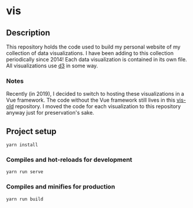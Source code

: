 # vis

## Description
This repository holds the code used to build my personal website of my collection of data visualizations. I have been adding to this collection periodically since 2014! Each data visualization is contained in its own file. All visualizations use [d3](https://github.com/d3/d3) in some way.

### Notes
Recently (in 2019), I decided to switch to hosting these visualizations in a Vue framework. The code without the Vue framework still lives in this [vis-old](https://github.com/jpecht/vis-old) repository. I moved the code for each visualization to this repository anyway just for preservation's sake.

## Project setup
```
yarn install
```

### Compiles and hot-reloads for development
```
yarn run serve
```

### Compiles and minifies for production
```
yarn run build
```
